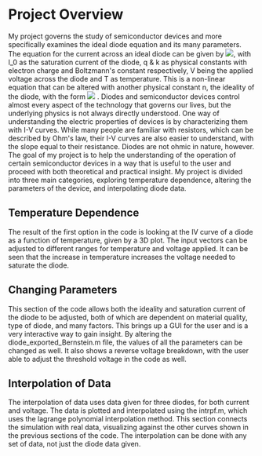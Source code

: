 # Project Overview
<p>My project governs the study of semiconductor devices and more specifically examines the ideal diode equation and its many parameters. The equation for the current across an ideal diode can be given by <img src="https://latex.codecogs.com/svg.image?&space;I=I_0*{(e^{\frac{qv}{kT}}-1)}" />, with I_0 as the saturation current of the diode, q & k as physical constants with electron charge and Boltzmann's constant respectively, V being the applied voltage across the diode and T as temperature. This is a non-linear equation that can be altered with another physical constant n, the ideality of the diode, with the form <img src="https://latex.codecogs.com/svg.image?&space;I=I_0*{(e^{\frac{qv}{nkT}}-1)}" /> . Diodes and semiconductor devices control almost every aspect of the technology that governs our lives, but the underlying physics is not always directly understood. One way of understanding the electric properties of devices is by characterizing them with I-V curves. While many people are familiar with resistors, which can be described by Ohm's law, their I-V curves are also easier to understand, with the slope equal to their resistance. Diodes are not ohmic in nature, however. The goal of my project is to help the understanding of the operation of certain semiconductor devices in a way that is useful to the user and proceed with both theoretical and practical insight. My project is divided into three main categories, exploring temperature dependence, altering the parameters of the device, and interpolating diode data.</p>

## Temperature Dependence
<p>The result of the first option in the code is looking at the IV curve of a diode as a function of temperature, given by a 3D plot. The input vectors can be adjusted to different ranges for temperature and voltage applied. It can be seen that the increase in temperature increases the voltage needed to saturate the diode.</p>
 




## Changing Parameters
<p>This section of the code allows both the ideality and saturation current of the diode to be adjusted, both of which are dependent on material quality, type of diode, and many factors. This brings up a GUI for the user and is a very interactive way to gain insight. By altering the diode_exported_Bernstein.m file, the values of all the parameters can be changed as well. It also shows a reverse voltage breakdown, with the user able to adjust the threshold voltage in the code as well. </p>


 



## Interpolation of Data

<p>The interpolation of data uses data given for three diodes, for both current and voltage. The data is plotted and interpolated using the  intrpf.m, which uses the lagrange polynomial interpolation method. This section connects the simulation with real data, visualizing against the other curves shown in the previous sections of the code. The interpolation can be done with any set of data, not just the diode data given.</p>


